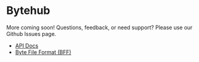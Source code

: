 # Bytehub

More coming soon! Questions, feedback, or need support? Please use our Github Issues page.

* [API Docs](./api.md)
* [Byte File Format (BFF)](./bff.md)
